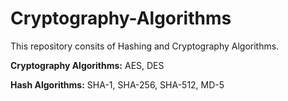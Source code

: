 # Cryptography-Algorithms

This repository consits of Hashing and Cryptography Algorithms.

**Cryptography Algorithms:** AES, DES

**Hash Algorithms:** SHA-1, SHA-256, SHA-512, MD-5
